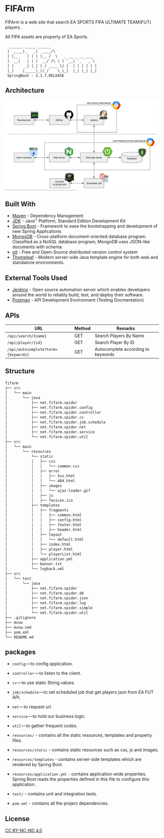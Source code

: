 # FIFArm
FIFArm is a web site that search EA SPORTS FIFA ULTIMATE TEAM(FUT) players.

All FIFA assets are property of EA Sports.
```
  ______ _____ ______
 |  ____|_   _|  ____/\
 | |__    | | | |__ /  \   _ __ _ __ ___
 |  __|   | | |  __/ /\ \ | '__| '_ ` _ \
 | |     _| |_| | / ____ \| |  | | | | | |
 |_|    |_____|_|/_/    \_\_|  |_| |_| |_|
 SpringBoot - 2.1.7.RELEASE
```

## Architecture
![architecture](.github/architecture.png)

## Built With
* [Maven](https://maven.apache.org/) - Dependency Management
* [JDK](http://www.oracle.com/technetwork/java/javase/downloads/jdk8-downloads-2133151.html) - Java™ Platform, Standard Edition Development Kit 
* [Spring Boot](https://spring.io/projects/spring-boot) - Framework to ease the bootstrapping and development of new Spring Applications
* [MongoDB](https://www.mongodb.com/) - Cross-platform document-oriented database program. Classified as a NoSQL database program, MongoDB uses JSON-like documents with schema.
* [git](https://git-scm.com/) - Free and Open-Source distributed version control system 
* [Thymeleaf](https://www.thymeleaf.org/) - Modern server-side Java template engine for both web and standalone environments.

## External Tools Used
* [Jenkins](https://jenkins.io/) - Open source automation server which enables developers around the world to reliably build, test, and deploy their software.
* [Postman](https://www.postman.com/) - API Development Environment (Testing Docmentation)

## APIs
|  URL |  Method | Remarks |
|----------|--------------|--------------|
|`/api/search/{name}` | GET | Search Players By Name |
|`/api/player/{id}` | GET | Search Player By ID |
|`/api/autocomplete?term={keywords}` | GET | Autocomplete according to keywords |

## Structure
```
fifarm
├── src
│   └── main
│       └── java
│           ├── net.fifarm.spider
│           ├── net.fifarm.spider.config
│           ├── net.fifarm.spider.controller
│           ├── net.fifarm.spider.cv
│           ├── net.fifarm.spider.job.schedule
│           ├── net.fifarm.spider.net
│           ├── net.fifarm.spider.service
│           └── net.fifarm.spider.util
├── src
│   └── main
│       └── resources
│           └── static
│           │   ├── css
│           │   │   └── common.css
│           │   ├── error
│           │   │   ├── 5xx.html
│           │   │   └── 404.html
│           │   ├── images
│           │   │   └── ajax-loader.gif
│           │   ├── js
│           │   ├── favicon.ico
│           ├── templates
│           │   ├── fragments
│           │   │   ├── common.html
│           │   │   ├── config.html
│           │   │   ├── footer.html
│           │   │   ├── header.html
│           │   ├── layout
│           │   │   └── default.html
│           │   ├── index.html
│           │   ├── player.html
│           │   └── playerList.html
│           ├── application.yml
│           ├── banner.txt
│           └── logback.xml
├── src
│   └── test
│       └── java
│           ├── net.fifarm.spider
│           ├── net.fifarm.spider.db
│           ├── net.fifarm.spider.json
│           ├── net.fifarm.spider.log
│           ├── net.fifarm.spider.simple
│           └── net.fifarm.spider.util
├── .gitignore
├── mvnw
├── mvnw.cmd
├── pom.xml
└── README.md
```

## packages
- `config` — to config application.
- `controller` — to listen to the client.
- `cv` — to use static String values.
- `job/schedule` — to set scheduled job that get players json from EA FUT API.
- `net` — to request url.
- `service` — to hold our business logic.
- `util` — to gather frequent codes.

- `resources/` - contains all the static resources, templates and property files.
- `resources/static` - contains static resources such as css, js and images.
- `resources/templates` - contains server-side templates which are rendered by Spring Boot.
- `resources/application.yml` - contains application-wide properties. Spring Boot reads the properties defined in this file to configure this application.

- `test/` - contains unit and integration tests.

- `pom.xml` - contains all the project dependencies.

## License
[CC BY-NC-ND 4.0](https://creativecommons.org/licenses/by-nc-nd/4.0/)